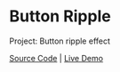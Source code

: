 # Button Ripple

Project: Button ripple effect

[Source Code](./README.md) | [Live Demo](https://josephgattuso.github.io/js-projects/button-ripple/index)
